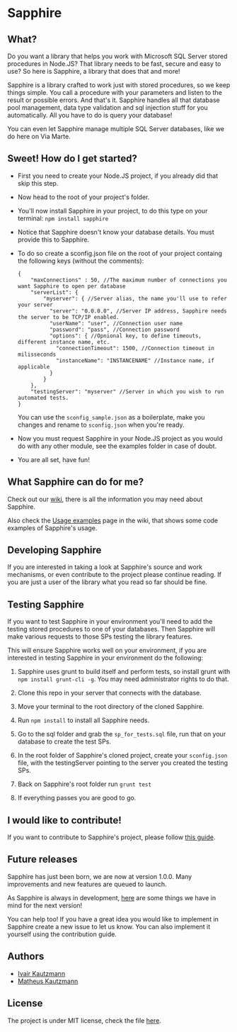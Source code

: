 Sapphire
========

## What?

Do you want a library that helps you work with Microsoft SQL Server stored procedures in Node.JS? That library needs to be fast, secure and easy to use?
So here is Sapphire, a library that does that and more!

Sapphire is a library crafted to work just with stored procedures, so we keep things simple. You call a procedure with your parameters and listen to the result or possible errors. And that's it. Sapphire handles all that database pool management, data type validation and sql injection stuff for you automatically. All you have to do is query your database!

You can even let Sapphire manage multiple SQL Server databases, like we do here on Via Marte.

## Sweet! How do I get started?

* First you need to create your Node.JS project, if you already did that skip this step.

* Now head to the root of your project's folder.

* You'll now install Sapphire in your project, to do this type on your terminal: `npm install sapphire`

* Notice that Sapphire doesn't know your database details. You must provide this to Sapphire.

* To do so create a sconfig.json file on the root of your project containg the following keys (without the comments):

	```
	{
		"maxConnections" : 50, //The maximum number of connections you want Sapphire to open per database
		"serverList": {
			"myserver": { //Server alias, the name you'll use to refer your server
			  "server": "0.0.0.0", //Server IP address, Sapphire needs the server to be TCP/IP enabled.
			  "userName": "user", //Connection user name
			  "password": "pass", //Connection password
			  "options": { //Opnional key, to define timeouts, different instance name, etc.
			    "connectionTimeout": 1500, //Connection timeout in milisseconds
			    "instanceName": "INSTANCENAME" //Instance name, if applicable
			  }
			}
		},
		"testingServer": "myserver" //Server in which you wish to run automated tests.
	}
	```

	You can use the `sconfig_sample.json` as a boilerplate, make you changes and rename to `sconfig.json` when you're ready.

* Now you must request Sapphire in your Node.JS project as you would do with any other module, see the examples folder in case of doubt.

* You are all set, have fun!

## What Sapphire can do for me?

Check out our [wiki](https://github.com/viamarte/sapphire/wiki), there is all the information you may need about Sapphire.

Also check the [Usage examples](https://github.com/viamarte/sapphire/wiki/Usage-examples) page in the wiki, that shows some code examples of Sapphire's usage.

## Developing Sapphire

If you are interested in taking a look at Sapphire's source and work mechanisms, or even contribute to the project please continue reading. If you are just a user of the library what you read so far should be fine.

## Testing Sapphire

If you want to test Sapphire in your environment you'll need to add the testing stored procedures to one of your databases. Then Sapphire will make various requests to those SPs testing the library features.

This will ensure Sapphire works well on your environment, if you are interested in testing Sapphire in your environment do the following:

1. Sapphire uses grunt to build itself and perform tests, so install grunt with `npm install grunt-cli -g`. You may need administrator rights to do that.

2. Clone this repo in your server that connects with the database.

3. Move your terminal to the root directory of the cloned Sapphire.

4. Run `npm install` to install all Sapphire needs.

5. Go to the sql folder and grab the `sp_for_tests.sql` file, run that on your database to create the test SPs.

6. In the root folder of Sapphire's cloned project, create your `sconfig.json` file, with the testingServer pointing to the server you created the testing SPs.

7. Back on Sapphire's root folder run `grunt test`

8. If everything passes you are good to go.

## I would like to contribute!

If you want to contribute to Sapphire's project, please follow [this guide](https://github.com/viamarte/sapphire/CONTRIBUTING.md).

## Future releases

Sapphire has just been born, we are now at version 1.0.0. Many improvements and new features are queued to launch.

As Sapphire is always in development, [here](https://github.com/viamarte/sapphire/issues/) are some things we have in mind for the next version!

You can help too! If you have a great idea you would like to implement in Sapphire create a new issue to let us know. You can also implement it yourself using the contribution guide.

## Authors

* [Ivair Kautzmann](https://github.com/ivair/)
* [Matheus Kautzmann](https://github.com/mkautzmann/)

## License

The project is under MIT license, check the file [here](https://github.com/viamarte/sapphire/LICENSE.md).
